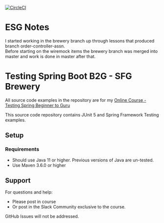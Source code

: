 [![CircleCI](https://circleci.com/gh/scott-gibson-se/tsbb2b-sfg-brewery.svg?style=svg)](https://circleci.com/gh/scott-gibson-se/tsbb2b-sfg-brewery)

# ESG Notes

I started working in the brewery branch up through lessons that produced branch order-controller-assn.  
Before starting on the wiremock items the brewery branch was merged into master and work is done
in master after that.

# Testing Spring Boot B2G - SFG Brewery

All source code examples in the repository are for my [Online Course - Testing Spring Beginner to Guru](https://www.udemy.com/testing-spring-boot-beginner-to-guru/?couponCode=GITHUB_REPO)

This source code repository contains JUnit 5 and Spring Framework Testing examples.

## Setup
### Requirements
* Should use Java 11 or higher. Previous versions of Java are un-tested.
* Use Maven 3.6.0 or higher

## Support
For questions and help:
* Please post in course
* Or post in the Slack Community exclusive to the course.

GitHub Issues will not be addressed.
